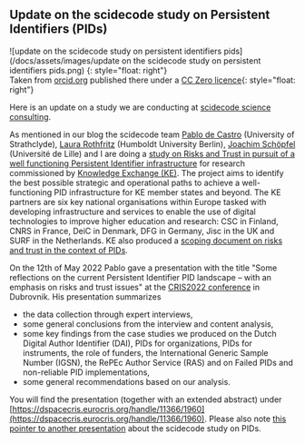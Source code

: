 ## Update on the scidecode study on Persistent Identifiers (PIDs)

![update on the scidecode study on persistent identifiers pids](/docs/assets/images/update on the scidecode study on persistent identifiers pids.png)
{: style="float: right"}  
Taken from [orcid.org](https://info.orcid.org/orcid-and-the-uk-national-pid-consortium/) published there under a [CC Zero licence](http://creativecommons.org/publicdomain/zero/1.0/){: style="float: right"}  


Here is an update on a study we are conducting at [scidecode science consulting](https://scidecode.com).

As mentioned in our blog the scidecode team [Pablo de Castro](https://www.linkedin.com/in/pablo-de-castro-018905a/) (University of Strathclyde), [Laura Rothfritz](https://twitter.com/ztirfhtor) (Humboldt University Berlin), [Joachim Schöpfel](https://www.linkedin.com/in/schopfel/) (Université de Lille) and I are doing a [study on Risks and Trust in pursuit of a well functioning Persistent Identifier infrastructure](https://scidecode.com/2021/09/02/study-on-risks-and-trust-in-pursuit-of-a-well-functioning-persistent-identifier-infrastructure/) for research commissioned by [Knowledge Exchange (KE)](https://www.knowledge-exchange.info/). The project aims to identify the best possible strategic and operational paths to achieve a well-functioning PID infrastructure for KE member states and beyond. The KE partners are six key national organisations within Europe tasked with developing infrastructure and services to enable the use of digital technologies to improve higher education and research: CSC in Finland, CNRS in France, DeiC in Denmark, DFG in Germany, Jisc in the UK and SURF in the Netherlands. KE also produced a [scoping document on risks and trust in the context of PIDs](https://repository.jisc.ac.uk/8410/1/PIDs%20-%20Risks%20%26%20Trust%20%28Scoping%20document%20%2C%20ver%205.5%29%20230621.pdf). 

On the 12th of May 2022 Pablo gave a presentation with the title "Some reflections on the current Persistent Identifier PID landscape – with an emphasis on risks and trust issues" at the [CRIS2022 conference](https://eurocris.org/cris2022-conference-call-proposals) in Dubrovnik. His presentation summarizes

- the data collection through expert interviews,
- some general conclusions from the interview and content analysis,
- some key findings from the case studies we produced on the Dutch Digital Author Identifier (DAI), PIDs for organizations, PIDs for instruments, the role of funders, the International Generic Sample Number (IGSN), the RePEc Author Service (RAS) and on Failed PIDs and non-reliable PID implementations,
- some general recommendations based on our analysis.

You will find the presentation (together with an extended abstract) under [https://dspacecris.eurocris.org/handle/11366/1960](https://dspacecris.eurocris.org/handle/11366/1960). Please also note [this pointer to another presentation](https://scidecode.com/2022/01/08/presentation-on-risks-and-trust-in-pursuit-of-a-well-functioning-pid-infrastructure-for-research/) about the scidecode study on PIDs.


